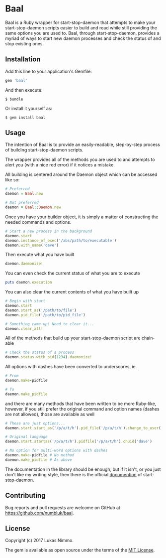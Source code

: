 # Baal

Baal is a Ruby wrapper for start-stop-daemon that attempts to make your start-stop-daemon scripts easier to build and
read while still providing the same options you are used to. Baal, through start-stop-daemon, provides a myriad of ways
to start new daemon processes and check the status of and stop existing ones.

## Installation

Add this line to your application's Gemfile:

```ruby
gem 'baal'
```

And then execute:

    $ bundle

Or install it yourself as:

    $ gem install baal

## Usage

The intention of Baal is to provide an easily-readable, step-by-step process of building start-stop-daemon scripts.

The wrapper provides all of the methods you are used to and attempts to alert you (with a nice red error) if it notices
a mistake.

All building is centered around the Daemon object which can be accessed like so:

```ruby
# Preferred
daemon = Baal.new

# Not preferred
daemon = Baal::Daemon.new
```

Once you have your builder object, it is simply a matter of constructing the needed commands and options.

```ruby
# Start a new process in the background
daemon.start
daemon.instance_of_exec('/abs/path/to/executable')
daemon.with_name('dave')
```

Then execute what you have built

```ruby
daemon.daemonize!
```

You can even check the current status of what you are to execute

```ruby
puts daemon.execution
```

You can also clear the current contents of what you have built up

```ruby
# Begin with start
daemon.start
daemon.start_as('/path/to/file')
daemon.pid_file('/path/to/pid_file')

# Something came up! Need to clear it...
daemon.clear_all!
```


All of the methods that build up your start-stop-daemon script are chain-able

```ruby
# Check the status of a process
daemon.status.with_pid(1234).daemonize!
```

All options with dashes have been converted to underscores, ie.

```ruby
# From
daemon.make-pidfile

# To
daemon.make_pidfile
```
 
and there are many methods that have been written to be more Ruby-like, however, if you still prefer the original
command and option names (dashes are not allowed), those are available as well 

```ruby
# These are just options...
daemon.start.start_as('/p/a/t/h').pid_file('/p/a/t/h').change_to_user('dave')

# Original language
daemon.start.startas('/p/a/t/h').pidfile('/p/a/t/h').chuid('dave')

# No option for multi-word options with dashes
daemon.make-pidfile # No method
daemon.make_pidfile # As above
```

The documentation in the library should be enough, but if it isn't, or you just don't like my writing style, then there
is the official [documention](https://manpages.debian.org/jessie/dpkg/start-stop-daemon.8.en.html) of start-stop-daemon.

## Contributing

Bug reports and pull requests are welcome on GitHub at https://github.com/numbluk/baal.

## License

Copyright (c) 2017 Lukas Nimmo.

The gem is available as open source under the terms of the [MIT License](http://opensource.org/licenses/MIT).

